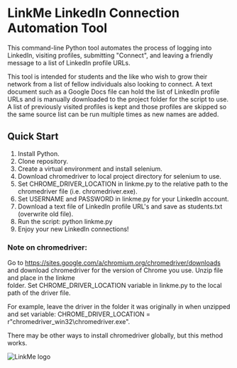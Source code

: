 # LinkMe LinkedIn Connection Automation Tool

This command-line Python tool automates the process of logging into LinkedIn,
visiting profiles, submitting "Connect", and leaving a friendly message to a list 
of LinkedIn profile URLs. 

This tool is intended for students and the like who wish to grow their network 
from a list of fellow individuals also looking to connect. A text document such as a 
Google Docs file can hold the list of LinkedIn profile URLs and is manually downloaded 
to the project folder for the script to use. A list of previously visited profiles 
is kept and those profiles are skipped so the same source list can be run multiple
times as new names are added.


## Quick Start 

1. Install Python.
2. Clone repository.
3. Create a virtual environment and install selenium.
4. Download chromedriver to local project directory for selenium to use.
5. Set CHROME_DRIVER_LOCATION in linkme.py to the relative path to the chromedriver 
   file (i.e. chromedriver.exe).
6. Set USERNAME and PASSWORD in linkme.py for your LinkedIn account.
7. Download a text file of LinkedIn profile URL's and save as students.txt
   (overwrite old file).
8. Run the script: python linkme.py
9. Enjoy your new LinkedIn connections!


### Note on chromedriver:

Go to https://sites.google.com/a/chromium.org/chromedriver/downloads and download
chromedriver for the version of Chrome you use. Unzip file and place in the linkme  
folder. Set CHROME_DRIVER_LOCATION variable in linkme.py to the local path 
of the driver file.

For example, leave the driver in the folder it was originally in when unzipped
and set variable: CHROME_DRIVER_LOCATION = r"chromedriver_win32\chromedriver.exe".

There may be other ways to install chromedriver globally, but this method works.



![LinkMe logo](https://repository-images.githubusercontent.com/256674880/e5de8900-80f9-11ea-9ff4-3c3b16893bb9)

